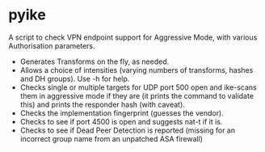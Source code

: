 # pyike
A script to check VPN endpoint support for Aggressive Mode, with various Authorisation parameters.
- Generates Transforms on the fly, as needed.
- Allows a choice of intensities (varying numbers of transforms, hashes and DH groups). Use -h for help.
- Checks single or multiple targets for UDP port 500 open and ike-scans them in aggressive mode if they are (it prints the command to validate this) and prints the responder hash (with caveat). 
- Checks the implementation fingerprint (guesses the vendor).
- Checks to see if port 4500 is open and suggests nat-t if it is.
- Checks to see if Dead Peer Detection is reported (missing for an incorrect group name from an unpatched ASA firewall)
